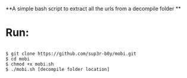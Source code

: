 **A simple bash script to extract all the urls from a decompile folder **


# Run:


```

$ git clone https://github.com/sup3r-b0y/mobi.git
$ cd mobi
$ chmod +x mobi.sh
$ ./mobi.sh [decompile folder location]

```
